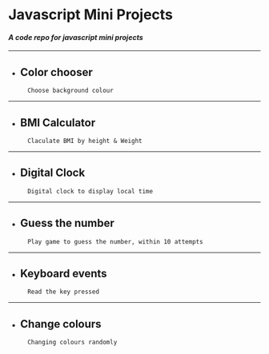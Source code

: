 # **Javascript Mini Projects**

#### *A code repo for javascript mini projects*

---

+ ## Color chooser

        Choose background colour

---

+ ## BMI Calculator

        Claculate BMI by height & Weight

---

+ ## Digital Clock

        Digital clock to display local time

---

+ ## Guess the number 

        Play game to guess the number, within 10 attempts

---

+ ## Keyboard events

        Read the key pressed

---

+ ## Change colours

        Changing colours randomly


